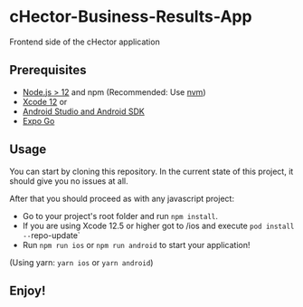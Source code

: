 # cHector-Business-Results-App

Frontend side of the cHector application

## Prerequisites

- [Node.js > 12](https://nodejs.org) and npm (Recommended: Use [nvm](https://github.com/nvm-sh/nvm))
- [Xcode 12](https://developer.apple.com/xcode) or 
- [Android Studio and Android SDK](https://developer.android.com/studio)
- [Expo Go](https://expo.dev/client)

## Usage

You can start by cloning this repository. In the current state of this project, it should give you no issues at all.

After that you should proceed as with any javascript project:

- Go to your project's root folder and run `npm install`.
- If you are using Xcode 12.5 or higher got to /ios and execute `pod install --`repo-update`
- Run `npm run ios` or `npm run android` to start your application!

(Using yarn: `yarn ios` or `yarn android`)

## Enjoy! 
